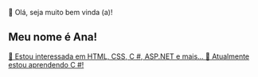 👋 Olá, seja muito bem vinda (a)! 
## Meu nome é Ana!  
<div>
  <a href="https://github.com/AnaProgramando">
<div>
👀 Estou interessada em HTML, CSS, C #, ASP.NET e mais...
🌱 Atualmente estou aprendendo C #!
